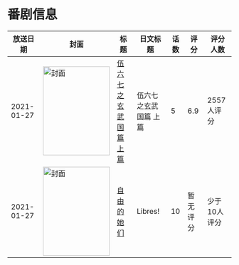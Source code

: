 # 番剧信息

|放送日期|封面|标题|日文标题|话数|评分|评分人数|
|---|---|---|---|---|---|---|
|2021-01-27|<img src="//lain.bgm.tv/pic/cover/c/5d/db/312700_vpftp.jpg" alt="封面" style="width:150px;height:200px;object-fit:cover;">|[伍六七之玄武国篇 上篇](https://bangumi.tv/subject/312700)|伍六七之玄武国篇 上篇|5|6.9|2557人评分|
|2021-01-27|<img src="//lain.bgm.tv/pic/cover/c/58/3e/335283_inACI.jpg" alt="封面" style="width:150px;height:200px;object-fit:cover;">|[自由的她们](https://bangumi.tv/subject/335283)|Libres!|10|暂无评分|少于10人评分|
